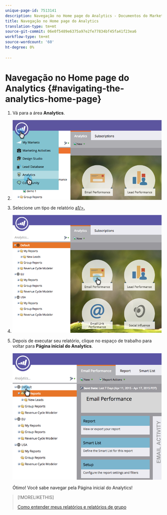 ```yaml
---
unique-page-id: 7513141
description: Navegação no Home page do Analytics - Documentos do Marketing - Documentação do produto
title: Navegação no Home page do Analytics
translation-type: tm+mt
source-git-commit: 06e0f5489e6375a97e2fe77834bf45fa41f23ea6
workflow-type: tm+mt
source-wordcount: '60'
ht-degree: 0%

---
```



# Navegação no Home page do Analytics {#navigating-the-analytics-home-page}

1. Vá para a área **Analytics**.

1. ![](assets/image2015-4-27-8-3a38-3a10.png)

1. Selecione um tipo de relatório [a1/>.](/help/marketo/product-docs/reporting/basic-reporting/report-types/report-type-overview.md)

1. ![](assets/image2015-4-27-8-3a38-3a22.png)

1. Depois de executar seu relatório, clique no espaço de trabalho para voltar para **Página inicial do Analytics**.

   ![](assets/image2015-4-27-8-3a38-3a34.png)

   Ótimo! Você sabe navegar pela Página inicial do Analytics!

>[!MORELIKETHIS]
>
>[Como entender meus relatórios e relatórios de grupo](/help/marketo/product-docs/reporting/basic-reporting/creating-reports/understanding-my-reports-and-group-reports.md)
